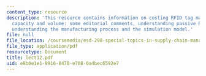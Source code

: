 ```yaml
---
content_type: resource
description: 'This resource contains information on costing RFID tag manufacturing,
  capacity and volume: some editorial comments, understanding passive RFID devices,
  understanding the manufacturing process and the simulation model.'
file: null
file_location: /coursemedia/esd-290-special-topics-in-supply-chain-management-spring-2005/e8b0e1e199168470e7080a4bec6592e7_lect12.pdf
file_type: application/pdf
resourcetype: Document
title: lect12.pdf
uid: e8b0e1e1-9916-8470-e708-0a4bec6592e7
---
```

